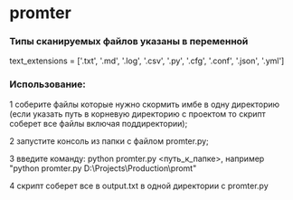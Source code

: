 # promter
### Типы сканируемых файлов указаны в переменной 
text_extensions = ['.txt', '.md', '.log', '.csv', '.py', '.cfg', '.conf', '.json', '.yml']

### Использование:
1 соберите файлы которые нужно скормить имбе в одну директорию (если указать путь в корневую директорию с проектом то скрипт соберет все файлы включая поддиректории);

2 запустите консоль из папки с файлом promter.py;

3 введите команду: python promter.py <путь_к_папке>, например "python promter.py D:\Projects\Production\promt"

4 скрипт соберет все в output.txt в одной директории с promter.py
